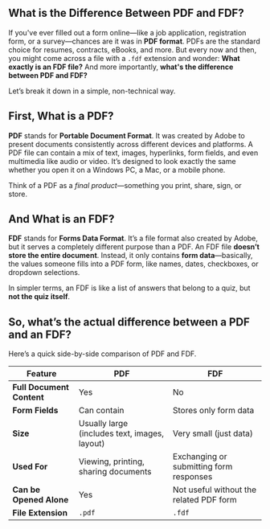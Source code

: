 ## What is the Difference Between PDF and FDF?

If you've ever filled out a form online—like a job application, registration form, or a survey—chances are it was in **PDF format**. PDFs are the standard choice for resumes, contracts, eBooks, and more. But every now and then, you might come across a file with a `.fdf` extension and wonder: **What exactly is an FDF file?** And more importantly, **what's the difference between PDF and FDF?**

Let’s break it down in a simple, non-technical way.

## First, What is a PDF?

**PDF** stands for **Portable Document Format**. It was created by Adobe to present documents consistently across different devices and platforms. A PDF file can contain a mix of text, images, hyperlinks, form fields, and even multimedia like audio or video. It’s designed to look exactly the same whether you open it on a Windows PC, a Mac, or a mobile phone.

Think of a PDF as a _final product_—something you print, share, sign, or store.

## And What is an FDF?

**FDF** stands for **Forms Data Format**. It’s a file format also created by Adobe, but it serves a completely different purpose than a PDF. An FDF file **doesn’t store the entire document**. Instead, it only contains **form data**—basically, the values someone fills into a PDF form, like names, dates, checkboxes, or dropdown selections.

In simpler terms, an FDF is like a list of answers that belong to a quiz, but **not the quiz itself**.

## So, what’s the actual difference between a PDF and an FDF?

Here’s a quick side-by-side comparison of PDF and FDF.

| Feature                   | PDF                                           | FDF                                        |
| ------------------------- | --------------------------------------------- | ------------------------------------------ |
| **Full Document Content** | Yes                                         | No                                       |
| **Form Fields**           | Can contain                                 | Stores only form data                    |
| **Size**                  | Usually large (includes text, images, layout) | Very small (just data)                     |
| **Used For**              | Viewing, printing, sharing documents          | Exchanging or submitting form responses    |
| **Can be Opened Alone**   | Yes                                         | Not useful without the related PDF form |
| **File Extension**        | `.pdf`                                        | `.fdf`                                     |

